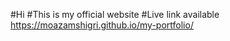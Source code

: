 #Hi 
#This is my official website
#Live link available 
https://moazamshigri.github.io/my-portfolio/
